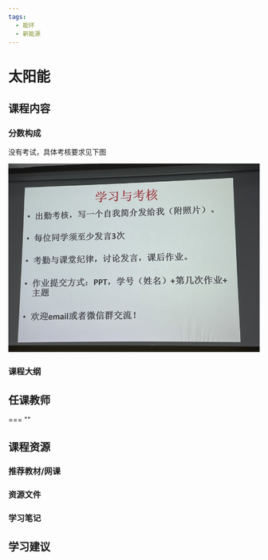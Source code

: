 ```yaml
---
tags:
  - 能环
  - 新能源
---
```


# 太阳能

## 课程内容

### 分数构成

没有考试，具体考核要求见下图

![1](./太阳能/image1.png)


### 课程大纲


## 任课教师

=== ""

## 课程资源

### 推荐教材/网课

### 资源文件


### 学习笔记

## 学习建议










